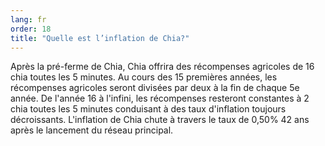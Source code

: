 ```yaml
---
lang: fr
order: 18
title: "Quelle est l’inflation de Chia?"
---
```


Après la pré-ferme de Chia, Chia offrira des récompenses agricoles de 16 chia toutes les 5 minutes. Au cours des 15 premières années, les récompenses agricoles seront divisées par deux à la fin de chaque 5e année. De l'année 16 à l'infini, les récompenses resteront constantes à 2 chia toutes les 5 minutes conduisant à des taux d'inflation toujours décroissants. L'inflation de Chia chute à travers le taux de 0,50% 42 ans après le lancement du réseau principal.
